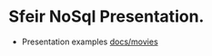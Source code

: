 Sfeir NoSql Presentation.
=========================


- Presentation examples [docs/movies](docs/movies)
